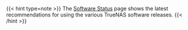 ---
---

{{< hint type=note >}}
The <a href="https://www.truenas.com/software-status/" target="_blank">Software Status</a> page shows the latest recommendations for using the various TrueNAS software releases.
{{< /hint >}}